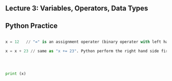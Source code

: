 Lecture 3: Variables, Operators, Data Types
----------------------------------------------

Python Practice
-----------------

```python

x = 12   // "=" is an assignment operater (binary operater with left hand side and right hand side)

x = x + 23 // same as "x += 23". Python perform the right hand side first, then assign it to x on the left hand side




print (x) 


```
